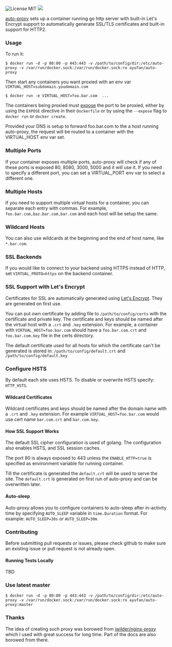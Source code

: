 ![License MIT](https://img.shields.io/badge/license-MIT-blue.svg) [![](https://badge.imagelayers.io/ayufan/auto-proxy:latest.svg)](https://imagelayers.io/?images=ayufan/auto-proxy:latest)

[auto-proxy](https://hub.docker.com/r/ayufan/auto-proxy/) sets up a container running go http server with built-in Let's Encrypt support to automatically generate SSL/TLS certificates and built-in support for HTTP2.

### Usage

To run it:

    $ docker run -d -p 80:80 -p 443:443 -v /path/to/config/dir:/etc/auto-proxy -v /var/run/docker.sock:/var/run/docker.sock:ro ayufan/auto-proxy

Then start any containers you want proxied with an env var `VIRTUAL_HOST=subdomain.youdomain.com`

    $ docker run -e VIRTUAL_HOST=foo.bar.com  ...

The containers being proxied must [expose](https://docs.docker.com/reference/run/#expose-incoming-ports) the port to be proxied, either by using the `EXPOSE` directive in their `Dockerfile` or by using the `--expose` flag to `docker run` or `docker create`.

Provided your DNS is setup to forward foo.bar.com to the a host running auto-proxy, the request will be routed to a container with the VIRTUAL_HOST env var set.

### Multiple Ports

If your container exposes multiple ports, auto-proxy will check if any of these ports is exposed 80, 8080, 3000, 5000 and it will use it. If you need to specify a different port, you can set a VIRTUAL_PORT env var to select a different one.

### Multiple Hosts

If you need to support multiple virtual hosts for a container, you can separate each entry with commas. For example, `foo.bar.com,baz.bar.com,bar.com` and each host will be setup the same.

### Wildcard Hosts

You can also use wildcards at the beginning and the end of host name, like `*.bar.com`.

### SSL Backends

If you would like to connect to your backend using HTTPS instead of HTTP, set `VIRTUAL_PROTO=https` on the backend container.

### SSL Support with Let's Encrypt

Certificates for SSL are automatically generated using [Let's Encrypt](https://letsencrypt.org/).
They are generated on first use.

You can put own certificate by adding file to `/path/to/config/certs` with the certificate and private key.
The certificate and keys should be named after the virtual host with a `.crt` and
`.key` extension.  For example, a container with `VIRTUAL_HOST=foo.bar.com` should have a
`foo.bar.com.crt` and `foo.bar.com.key` file in the certs directory.

The default certificate used for all hosts for which the certificate can't be generated is stored in:
`/path/to/config/default.crt` and `/path/to/config/default.key`

### Configure HSTS

By default each site uses HSTS. To disable or overwrite HSTS specify: `HTTP_HSTS`.

#### Wildcard Certificates

Wildcard certificates and keys should be named after the domain name with a `.crt` and `.key` extension.
For example `VIRTUAL_HOST=foo.bar.com` would use cert name `bar.com.crt` and `bar.com.key`.

#### How SSL Support Works

The default SSL cipher configuration is used of golang.
The configuration also enables HSTS, and SSL session caches.

The port 80 is always exposed to 443 unless the `ENABLE_HTTP=true` is specified as environment variable for running container.

Till the certificate is generated the `default.crt` will be used to serve the site.
The `default.crt` is generated on first run of auto-proxy and can be overwritten later.

#### Auto-sleep

Auto-proxy allows you to configure containers to auto-sleep after in-activity time by specifying `AUTO_SLEEP` variable in `time.Duration` format.
For example: `AUTO_SLEEP=30s` or `AUTO_SLEEP=30m`.

### Contributing

Before submitting pull requests or issues, please check github to make sure an existing issue or pull request is not already open.

#### Running Tests Locally

TBD

### Use latest master

    $ docker run -d -p 80:80 -p 443:443 -v /path/to/config/dir:/etc/auto-proxy -v /var/run/docker.sock:/var/run/docker.sock:ro ayufan/auto-proxy:master

### Thanks

The idea of creating such proxy was borowed from [jwilder/nginx-proxy](https://github.com/jwilder/nginx-proxy) which I used with great success for long time.
Part of the docs are also borowed from there.

